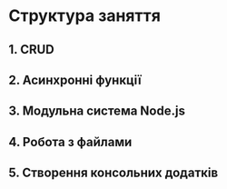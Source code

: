 # Структура заняття

## 1. CRUD

## 2. Асинхронні функції

## 3. Модульна система Node.js

## 4. Робота з файлами

## 5. Створення консольних додатків

